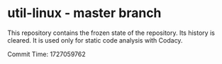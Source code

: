 # util-linux - master branch

This repository contains the frozen state of the repository.
Its history is cleared. It is used only for static code
analysis with Codacy.

Commit Time: 1727059762